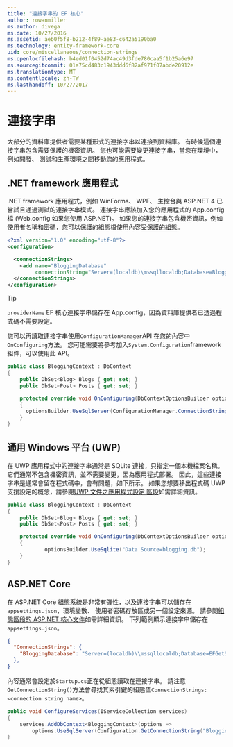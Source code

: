 ```yaml
---
title: "連接字串的 EF 核心"
author: rowanmiller
ms.author: divega
ms.date: 10/27/2016
ms.assetid: aeb0f5f8-b212-4f89-ae83-c642a5190ba0
ms.technology: entity-framework-core
uid: core/miscellaneous/connection-strings
ms.openlocfilehash: b4ed01f0452d74ac49d3fde780caa5f1b25a6e97
ms.sourcegitcommit: 01a75cd483c1943ddd6f82af971f07abde20912e
ms.translationtype: MT
ms.contentlocale: zh-TW
ms.lasthandoff: 10/27/2017
---
```

# <a name="connection-strings"></a>連接字串

大部分的資料庫提供者需要某種形式的連接字串以連接到資料庫。 有時候這個連接字串包含需要保護的機密資訊。 您也可能需要變更連接字串，當您在環境中，例如開發、 測試和生產環境之間移動您的應用程式。

## <a name="net-framework-applications"></a>.NET framework 應用程式

.NET framework 應用程式，例如 WinForms、 WPF、 主控台與 ASP.NET 4 已嘗試且通過測試的連接字串模式。 連接字串應該加入您的應用程式的 App.config 檔 (Web.config 如果您使用 ASP.NET)。 如果您的連接字串包含機密資訊，例如使用者名稱和密碼，您可以保護的組態檔使用內容[受保護的組態](https://docs.microsoft.com/dotnet/framework/data/adonet/connection-strings-and-configuration-files#encrypting-configuration-file-sections-using-protected-configuration)。

``` xml
<?xml version="1.0" encoding="utf-8"?>
<configuration>

  <connectionStrings>
    <add name="BloggingDatabase"
         connectionString="Server=(localdb)\mssqllocaldb;Database=Blogging;Trusted_Connection=True;" />
  </connectionStrings>
</configuration>
```

> [!TIP]  
> `providerName` EF 核心連接字串儲存在 App.config，因為資料庫提供者已透過程式碼不需要設定。

您可以再讀取連接字串使用`ConfigurationManager`API 在您的內容中`OnConfiguring`方法。 您可能需要將參考加入`System.Configuration`framework 組件，可以使用此 API。

``` csharp
public class BloggingContext : DbContext
{
    public DbSet<Blog> Blogs { get; set; }
    public DbSet<Post> Posts { get; set; }

    protected override void OnConfiguring(DbContextOptionsBuilder optionsBuilder)
    {
      optionsBuilder.UseSqlServer(ConfigurationManager.ConnectionStrings["BloggingDatabase"].ConnectionString);
    }
}
```

## <a name="universal-windows-platform-uwp"></a>通用 Windows 平台 (UWP)

在 UWP 應用程式中的連接字串通常是 SQLite 連接，只指定一個本機檔案名稱。 它們通常不包含機密資訊，並不需要變更，因為應用程式部署。 因此，這些連接字串是通常會留在程式碼中，會有問題，如下所示。 如果您想要移出程式碼 UWP 支援設定的概念，請參閱[UWP 文件之應用程式設定 區段](https://docs.microsoft.com/windows/uwp/app-settings/store-and-retrieve-app-data)如需詳細資訊。

``` csharp
public class BloggingContext : DbContext
{
    public DbSet<Blog> Blogs { get; set; }
    public DbSet<Post> Posts { get; set; }

    protected override void OnConfiguring(DbContextOptionsBuilder optionsBuilder)
    {
            optionsBuilder.UseSqlite("Data Source=blogging.db");
    }
}
```

## <a name="aspnet-core"></a>ASP.NET Core

在 ASP.NET Core 組態系統是非常有彈性，以及連接字串可以儲存在`appsettings.json`，環境變數、 使用者密碼存放區或另一個設定來源。 請參閱[組態區段的 ASP.NET 核心文件](https://docs.asp.net/en/latest/fundamentals/configuration.html)如需詳細資訊。 下列範例顯示連接字串儲存在`appsettings.json`。

``` json
{
  "ConnectionStrings": {
    "BloggingDatabase": "Server=(localdb)\\mssqllocaldb;Database=EFGetStarted.ConsoleApp.NewDb;Trusted_Connection=True;"
  },
}
```

內容通常會設定於`Startup.cs`正在從組態讀取在連接字串。 請注意`GetConnectionString()`方法會尋找其索引鍵的組態值`ConnectionStrings:<connection string name>`。

``` csharp
public void ConfigureServices(IServiceCollection services)
{
    services.AddDbContext<BloggingContext>(options =>
        options.UseSqlServer(Configuration.GetConnectionString("BloggingDatabase")));
}
```

